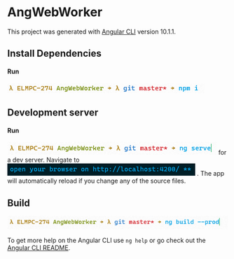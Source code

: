 # AngWebWorker

This project was generated with [Angular CLI](https://github.com/angular/angular-cli) version 10.1.1.

## Install Dependencies

#### Run

![npm i](/125534.png)

## Development server

#### Run

![run server](/125653.png)
for a dev server. Navigate to
![open browser](/131733.png) . The app will automatically reload if you change any of the source files.

## Build

![build](/125715.png)

To get more help on the Angular CLI use `ng help` or go check out the [Angular CLI README](https://github.com/angular/angular-cli/blob/master/README.md).
